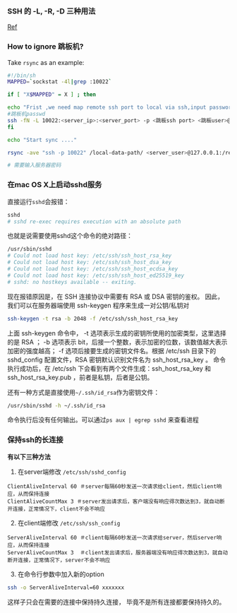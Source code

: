 ### SSH 的 -L, -R, -D 三种用法
[Ref](http://blog.51cto.com/huanghai/1793850)

### How to ignore 跳板机?
Take `rsync` as an example:

```bash
#!/bin/sh
MAPPED=`sockstat -4l|grep :10022`

if [ "X$MAPPED" = X ] ; then

echo "Frist ,we need map remote ssh port to local via ssh,input password:" 
#跳板机passwd
ssh -fN -L 10022:<server_ip>:<server_port> -p <跳板ssh port> <跳板user>@<跳板ip>
fi

echo "Start sync ...."

rsync -ave "ssh -p 10022" /local-data-path/ <server_user>@127.0.0.1:/remote-data-path/ 

# 需要输入服务器密码
```

### 在mac OS X上启动sshd服务
直接运行`sshd`会报错：
```bash
sshd 
# sshd re-exec requires execution with an absolute path
```
也就是说需要使用sshd这个命令的绝对路径：
```bash
/usr/sbin/sshd
# Could not load host key: /etc/ssh/ssh_host_rsa_key
# Could not load host key: /etc/ssh/ssh_host_dsa_key
# Could not load host key: /etc/ssh/ssh_host_ecdsa_key
# Could not load host key: /etc/ssh/ssh_host_ed25519_key
# sshd: no hostkeys available -- exiting.
```
现在报错原因是，在 SSH 连接协议中需要有 RSA 或 DSA 密钥的鉴权。 因此，我们可以在服务器端使用 ssh-keygen 程序来生成一对公钥/私钥对
```bash
ssh-keygen -t rsa -b 2048 -f /etc/ssh/ssh_host_rsa_key
```
上面 ssh-keygen 命令中，
-t 选项表示生成的密钥所使用的加密类型，这里选择的是 RSA ；
-b 选项表示 bit，后接一个整数，表示加密的位数，该数值越大表示加密的强度越高；
-f 选项后接要生成的密钥文件名。根据 /etc/ssh 目录下的 sshd_config 配置文件，RSA 密钥默认识别文件名为 ssh_host_rsa_key 。
命令执行成功后，在 /etc/ssh 下会看到有两个文件生成：ssh_host_rsa_key 和 ssh_host_rsa_key.pub ，前者是私钥，后者是公钥。

还有一种方式是直接使用`~/.ssh/id_rsa`作为密钥文件：
```bash
/usr/sbin/sshd -h ~/.ssh/id_rsa
```
命令执行后没有任何输出。可以通过`ps aux | egrep sshd` 来查看进程

### 保持ssh的长连接
**有以下三种方法**

1. 在server端修改 `/etc/ssh/sshd_config`

```vim
ClientAliveInterval 60 ＃server每隔60秒发送一次请求给client，然后client响应，从而保持连接
ClientAliveCountMax 3 ＃server发出请求后，客户端没有响应得次数达到3，就自动断开连接，正常情况下，client不会不响应
```

2. 在client端修改 `/etc/ssh/ssh_config`

```vim
ServerAliveInterval 60 ＃client每隔60秒发送一次请求给server，然后server响应，从而保持连接
ServerAliveCountMax 3  ＃client发出请求后，服务器端没有响应得次数达到3，就自动断开连接，正常情况下，server不会不响应
```

3. 在命令行参数中加入新的option

```bash
ssh -o ServerAliveInterval=60 xxxxxxx
```
这样子只会在需要的连接中保持持久连接， 毕竟不是所有连接都要保持持久的。
